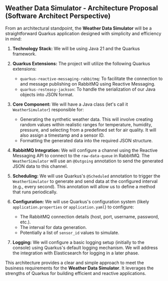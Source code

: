 ## Weather Data Simulator - Architecture Proposal (Software Architect Perspective)

From an architectural standpoint, the **Weather Data Simulator** will be a straightforward Quarkus application designed with simplicity and efficiency in mind:

1.  **Technology Stack:** We will be using Java 21 and the Quarkus framework.

2.  **Quarkus Extensions:** The project will utilize the following Quarkus extensions:
    * `quarkus-reactive-messaging-rabbitmq`: To facilitate the connection to and message publishing on RabbitMQ using Reactive Messaging.
    * `quarkus-resteasy-jackson`: To handle the serialization of our Java objects into JSON format.

3.  **Core Component:** We will have a Java class (let's call it `WeatherSimulator`) responsible for:
    * Generating the synthetic weather data. This will involve creating random values within realistic ranges for temperature, humidity, pressure, and selecting from a predefined set for air quality. It will also assign a timestamp and a sensor ID.
    * Formatting the generated data into the required JSON structure.

4.  **RabbitMQ Integration:** We will configure a channel using the Reactive Messaging API to connect to the `raw-data-queue` in RabbitMQ. The `WeatherSimulator` will use an `@Outgoing` annotation to send the generated JSON data to this channel.

5.  **Scheduling:** We will use Quarkus's `@Scheduled` annotation to trigger the `WeatherSimulator` to generate and send data at the configured interval (e.g., every second). This annotation will allow us to define a method that runs periodically.

6.  **Configuration:** We will use Quarkus's configuration system (likely `application.properties` or `application.yaml`) to configure:
    * The RabbitMQ connection details (host, port, username, password, etc.).
    * The interval for data generation.
    * Potentially a list of `sensor_id` values to simulate.

7.  **Logging:** We will configure a basic logging setup (initially to the console) using Quarkus's default logging mechanism. We will address the integration with Elasticsearch for logging in a later phase.

This architecture provides a clear and simple approach to meet the business requirements for the **Weather Data Simulator**. It leverages the strengths of Quarkus for building efficient and reactive applications.